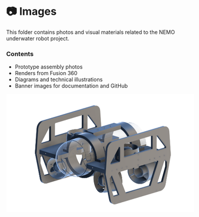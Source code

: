 # 📷 Images

This folder contains photos and visual materials related to the NEMO underwater robot project.

### Contents
- Prototype assembly photos
- Renders from Fusion 360
- Diagrams and technical illustrations
- Banner images for documentation and GitHub

![NEMO ROV Banner](Photos/n.PNG)
